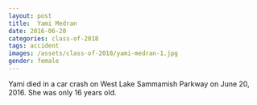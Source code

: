 ```yaml
---
layout: post
title:  Yami Medran
date: 2016-06-20
categories: class-of-2018
tags: accident
images: /assets/class-of-2018/yami-medran-1.jpg
gender: female
---
```

Yami died in a car crash on West Lake Sammamish Parkway on June 20, 2016.  She was only 16 years old.
